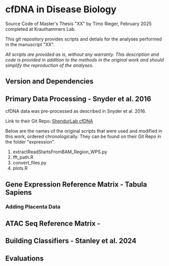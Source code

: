 # cfDNA in Disease Biology
Source Code of Master's Thesis "XX" by Timo Rieger, February 2025 completed at Krauthammers Lab.

This git repository provides scripts and detials for the analyses performed in the manuscript "XX".

_All scripts are provided as is, without any warranty. This description and code is provided in addition to the methods in the original work and should simplify the reproduction of the analyses._

## Version and Dependencies

## Primary Data Processing - Snyder et al. 2016
cfDNA data was pre-processed as described in Snyder et al. 2016.

Link to their Git Repo: [ShendurLab cfDNA](https://github.com/shendurelab/cfDNA/blob/master)

Below are the names of the original scripts that were used and modified in this work, ordered chronologically. They can be found on their Git Repo in the folder "expression".

1. extractReadStartsFromBAM_Region_WPS.py
2. fft_path.R
3. convert_files.py
4. plots.R



## Gene Expression Reference Matrix - Tabula Sapiens

### Adding Placenta Data

## ATAC Seq Reference Matrix - 

## Building Classifiers - Stanley et al. 2024

## Evaluations
